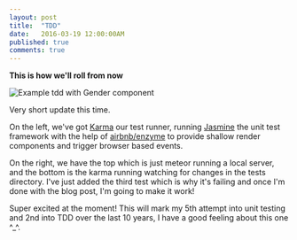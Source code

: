 ```yaml
---
layout: post
title:  "TDD"
date:   2016-03-19 12:00:00AM
published: true
comments: true
---
```


**This is how we'll roll from now**

![Example tdd with Gender component](/cotwmtor/images/tdd.png)

Very short update this time. 

On the left, we've got [Karma](https://karma-runner.github.io) our test runner, running [Jasmine](http://jasmine.github.io/) the unit test framework with the help of [airbnb/enzyme](https://github.com/airbnb/enzyme) to provide shallow render components and trigger browser based events.

On the right, we have the top which is just meteor running a local server, and the bottom is the karma running watching for changes in the tests directory. I've just added the third test which is why it's failing and once I'm done with the blog post, I'm going to make it work!

Super excited at the moment! This will mark my 5th attempt into unit testing and 2nd into TDD over the last 10 years, I have a good feeling about this one ^_^.